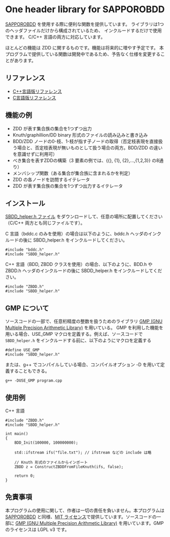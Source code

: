 # One header library for SAPPOROBDD

[SAPPOROBDD](https://github.com/Shin-ichi-Minato/SAPPOROBDD) を使用する際に便利な関数を提供しています。
ライブラリは1つのヘッダファイルだけから構成されているため、
インクルードするだけで使用できます。
C/C++ 言語の両方に対応しています。

ほとんどの機能は ZDD に関するものです。機能は将来的に増やす予定です。
本プログラムで提供している関数は開発中であるため、予告なく仕様を変更することがあります。

## リファレンス

* [C++言語版リファレンス](documents/reference_cpp.md)
* [C言語版リファレンス](documents/reference_c.md)

## 機能の例

* ZDD が表す集合族の集合を1つずつ出力
* Knuth/graphillion/DD binary 形式のファイルの読み込みと書き込み
* BDD/ZDD ノードの0-枝、1-枝が指す子ノードの取得（否定枝表現を直接扱う場合と、否定枝表現が無いものとして扱う場合の両方。BDD/ZDD の違いを意識せずに利用可）
* べき集合を表すZDDの構築（3 要素の例では、{{}, {1}, {2},...,{1,2,3}} の8通り）
* メンバシップ関数（ある集合が集合族に含まれるかを判定）
* ZDD の各ノードを訪問するイテレータ
* ZDD が表す集合族の集合を1つずつ出力するイテレータ

## インストール

[SBDD_helper.h ファイル](SBDD_helper.h) をダウンロードして、任意の場所に配置してください
（C/C++ 両方とも同じファイルです）。

C 言語（bddc.c のみを使用）の場合は以下のように、bddc.h ヘッダのインクルードの後に SBDD_helper.h をインクルードしてください。
```
#include "bddc.h"
#include "SBDD_helper.h"
```

C++ 言語（BDD, ZBDD クラスを使用）の場合、以下のように、BDD.h や ZBDD.h ヘッダのインクルードの後に SBDD_helper.h をインクルードしてください。
```
#include "ZBDD.h"
#include "SBDD_helper.h"
```

## GMP について

ソースコードの一部で、任意桁精度の整数を扱うためのライブラリ [GMP (GNU Multiple Precision Arithmetic Library)](https://gmplib.org/) を用いている。
GMP を利用した機能を用いる場合、USE_GMP マクロを定義する。例えば、ソースコードで `SBDD_helper.h` をインクルードする前に、以下のようにマクロを定義する

```
#define USE_GMP
#include "SBDD_helper.h"
```

または、g++ でコンパイルしている場合、コンパイルオプション -D を用いて定義することもできる。

```
g++ -DUSE_GMP program.cpp
```

## 使用例

C++ 言語
```
#include "ZBDD.h"
#include "SBDD_helper.h"

int main()
{
    BDD_Init(100000, 100000000);

    std::ifstream ifs("file.txt"); // ifstream などの include は略

    // Knuth 形式のファイルからインポート
    ZBDD z = ConstructZBDDFromFileKnuth(ifs, false);

    return 0;
}
```

## 免責事項

本プログラムの使用に関して、作者は一切の責任を負いません。本プログラムは [SAPPOROBDD](https://github.com/Shin-ichi-Minato/SAPPOROBDD) と同様、[MIT ライセンス](https://en.wikipedia.org/wiki/MIT_License)で提供しています。ソースコードの一部に [GMP (GNU Multiple Precision Arithmetic Library)](https://gmplib.org/) を用いています。GMP のライセンスは LGPL v3 です。
